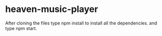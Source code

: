 # heaven-music-player

After cloning the files type npm install to install all the dependencies.
and type npm start.
